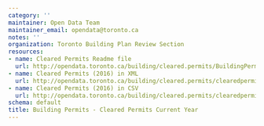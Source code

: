 ```yaml
---
category: ''
maintainer: Open Data Team
maintainer_email: opendata@toronto.ca
notes: ''
organization: Toronto Building Plan Review Section
resources:
- name: Cleared Permits Readme file
  url: http://opendata.toronto.ca/building/cleared.permits/BuildingPermitsClearedReadme.xls
- name: Cleared Permits (2016) in XML
  url: http://opendata.toronto.ca/building/cleared.permits/clearedpermits2016.zip
- name: Cleared Permits (2016) in CSV
  url: http://opendata.toronto.ca/building/cleared.permits/clearedpermits2016_csv.zip
schema: default
title: Building Permits - Cleared Permits Current Year
---
```

